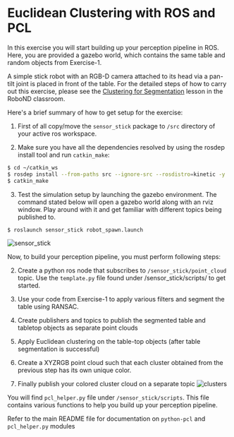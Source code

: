 # Euclidean Clustering with ROS and PCL

In this exercise you will start building up your perception pipeline in ROS.  Here, you are provided a gazebo world, which contains the same table and random objects from Exercise-1.

A simple stick robot with an RGB-D camera attached to its head via a pan-tilt joint is placed in front of the table.  For the detailed steps of how to carry out this exercise, please see the [Clustering for Segmentation]() lesson in the RoboND classroom.

Here's a brief summary of how to get setup for the exercise:

1. First of all copy/move the `sensor_stick` package to `/src` directory of your active ros workspace. 

2. Make sure you have all the dependencies resolved by using the rosdep install tool and run `catkin_make`:  

```sh
$ cd ~/catkin_ws
$ rosdep install --from-paths src --ignore-src --rosdistro=kinetic -y
$ catkin_make
```

3. Test the simulation setup by launching the gazebo environment. The command stated below will open a gazebo world along with an rviz window. Play around with it and get familiar with different topics being published to.

```sh
$ roslaunch sensor_stick robot_spawn.launch
```
![sensor_stick](https://user-images.githubusercontent.com/9555001/27804170-51f5da76-5fe2-11e7-845c-130fcfd8cf3e.png)

Now, to build your perception pipeline, you must perform following steps:

2. Create a python ros node that subscribes to `/sensor_stick/point_cloud` topic. Use the `template.py` file found under /sensor_stick/scripts/ to get started.

3. Use your code from Exercise-1 to apply various filters and segment the table using RANSAC. 

4. Create publishers and topics to publish the segmented table and tabletop objects as separate point clouds 

5. Apply Euclidean clustering on the table-top objects (after table segmentation is successful)

6. Create a XYZRGB point cloud such that each cluster obtained from the previous step has its own unique color.

7. Finally publish your colored cluster cloud on a separate topic 
![clusters](https://user-images.githubusercontent.com/9555001/27804180-604d6e04-5fe2-11e7-9f33-d8d8da9a8bc0.png)

You will find `pcl_helper.py` file under `/sensor_stick/scripts`. This file contains various functions to help you build up your perception pipeline. 

Refer to the main README file for documentation on `python-pcl` and `pcl_helper.py` modules

